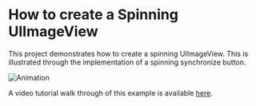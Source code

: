# How to create a Spinning UIImageView
This project demonstrates how to create a spinning UIImageView.  This is illustrated through the implementation of a spinning synchronize button.

![Animation](https://raw.githubusercontent.com/benbahrenburg/SpinningImageView-Example/master/gif/ImageViewSpin.gif)

A video tutorial walk through of this example is available [here](https://www.youtube.com/watch?v=H0sk0QVJakg).

